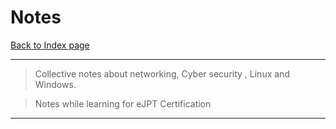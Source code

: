 # Notes
[Back to Index page](index.md)
- --

> Collective notes about networking, Cyber security , Linux and Windows.

> Notes while learning for eJPT Certification

- --
